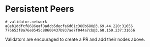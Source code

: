 # Persistent Peers

```
# validator.network
a8eb1ddfcf8686eaf8adcb5decfa6d61c380b680@3.69.44.220:31656
776653f8a76e0545c88600437b937ae7f044a7cb@3.68.159.237:31656
```

Validators are encouraged to create a PR and add their nodes above.